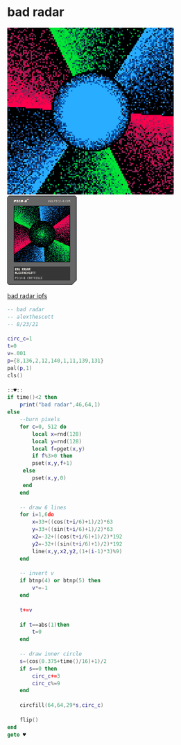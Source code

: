 <h1>bad radar</h1>

<img src='bad_radar.gif'></img>
<img src='bad_radar.png'></img>

[bad radar ipfs](https://cloudflare-ipfs.com/ipfs/QmSh1CXw42Y3sUY4PmpNbafXHyfznxBSiRmiNCtZZ9oyir/)

``` Lua
-- bad radar
-- alexthescott
-- 8/23/21

circ_c=1
t=0
v=.001
p={8,136,2,12,140,1,11,139,131}
pal(p,1)
cls()

::♥::
if time()<2 then
	print("bad radar",46,64,1)
else
	--burn pixels
	for c=0, 512 do 
		local x=rnd(128)
		local y=rnd(128)
		local f=pget(x,y)
		if f%3>0 then
	 	pset(x,y,f+1)
	 else
	 	pset(x,y,0)
	 end
	end
	
	-- draw 6 lines
	for i=1,6do
		x=33+((cos(t+i/6)+1)/2)*63
		y=33+((sin(t+i/6)+1)/2)*63
		x2=-32+((cos(t+i/6)+1)/2)*192
		y2=-32+((sin(t+i/6)+1)/2)*192
		line(x,y,x2,y2,(1+(i-1)*3)%9)
	end
	
	-- invert v
	if btnp(4) or btnp(5) then
		v*=-1
	end
	
	t+=v
	
	if t==abs(1)then
		t=0
	end
	
	-- draw inner circle
	s=(cos(0.375+time()/16)+1)/2
	if s==0 then
		circ_c+=3
		circ_c%=9
	end
	
	circfill(64,64,29*s,circ_c)
	
	flip()
end
goto ♥

```